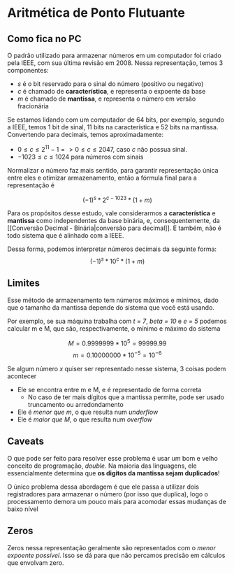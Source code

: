 # Aritmética de Ponto Flutuante
## Como fica no PC
O padrão utilizado para armazenar números em um computador foi criado pela IEEE, com sua última revisão em 2008. Nessa representação, temos 3 componentes: 
- $s$ é o bit reservado para o sinal do número (positivo ou negativo)
- $c$ é chamado de **característica**, e representa o expoente da base
- $m$ é chamado de **mantissa**, e representa o número em versão fracionária

Se estamos lidando com um computador de 64 bits, por exemplo, segundo a IEEE, temos 1 bit de sinal, 11 bits na característica e 52 bits na mantissa. Convertendo para decimais, temos aproximadamente:
- $0 \leq c \leq 2^{11} - 1 => 0 \leq c \leq 2047$, caso $c$ não possua sinal.
- $-1023 \leq c \leq 1024$ para números com sinais

Normalizar o número faz mais sentido, para garantir representação única entre eles e otimizar armazenamento, então a fórmula final para a representação é

$$(-1)^s*2^{c-1023}*(1+m)$$

Para os propósitos desse estudo, vale considerarmos a **característica** e **mantissa** como independentes da base binária, e, consequentemente, da [[Conversão Decimal - Binária|conversão para decimal]]. E também, não é todo sistema que é alinhado com a IEEE.

Dessa forma, podemos interpretar números decimais da seguinte forma:
$$(-1)^s*10^c*(1+m)$$
## Limites
Esse método de armazenamento tem números máximos e mínimos, dado que o tamanho da mantissa depende do sistema que você está usando. 

Por exemplo, se sua máquina trabalha com _t = 7_, _beta = 10_ e _e = 5_ podemos calcular m e M, que são, respectivamente, o mínimo e máximo do sistema

$$M = 0.9999999 *10^5 = 99999.99  $$
$$m = 0.10000000 * 10^{-5} = 10^{-6}$$

Se algum número _x_ quiser ser representado nesse sistema, 3 coisas podem acontecer

- Ele se encontra entre m e M, e é representado de forma correta
	-  No caso de ter mais dígitos que a mantissa permite, pode ser usado truncamento ou arredondamento
- Ele é _menor que m_, o que resulta num _underflow_
- Ele é _maior que M_, o que resulta num _overflow_

## Caveats
O que pode ser feito para resolver esse problema é usar um bom e velho conceito de programação, _double_. Na maioria das linguagens, ele essencialmente determina que **os digitos da mantissa sejam duplicados**!

O único problema dessa abordagem é que ele passa a utilizar dois registradores para armazenar o número (por isso que duplica), logo o processamento demora um pouco mais para acomodar essas mudanças de baixo nível

## Zeros
Zeros nessa representação geralmente são representados com o _menor expoente possível_. Isso se dá para que não percamos precisão em cálculos que envolvam zero.